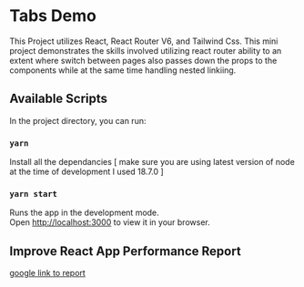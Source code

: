 # Tabs Demo

This Project utilizes React, React Router V6, and Tailwind Css. This mini project demonstrates the skills involved utilizing react router ability to an extent where switch between pages also passes down the props to the components while at the same time handling nested linkiing.

## Available Scripts

In the project directory, you can run:

### `yarn`

Install all the dependancies [ make sure you are using latest version of node at the time of development I used 18.7.0 ]

### `yarn start`

Runs the app in the development mode.\
Open [http://localhost:3000](http://localhost:3000) to view it in your browser.

## Improve React App Performance Report

[google link to report](https://docs.google.com/document/d/1MZ_ioSZ4h0c69TikbKSRL94Idx0vNzDah_-kGHBc5zk/edit?usp=sharing)
